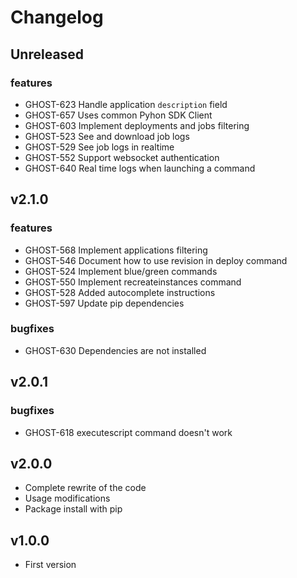 # Changelog

## Unreleased
### features
* GHOST-623 Handle application `description` field
* GHOST-657 Uses common Pyhon SDK Client
* GHOST-603 Implement deployments and jobs filtering
* GHOST-523 See and download job logs
* GHOST-529 See job logs in realtime
* GHOST-552 Support websocket authentication
* GHOST-640 Real time logs when launching a command

## v2.1.0
### features
* GHOST-568 Implement applications filtering
* GHOST-546 Document how to use revision in deploy command
* GHOST-524 Implement blue/green commands
* GHOST-550 Implement recreateinstances command
* GHOST-528 Added autocomplete instructions
* GHOST-597 Update pip dependencies
### bugfixes
* GHOST-630 Dependencies are not installed

## v2.0.1
### bugfixes
* GHOST-618 executescript command doesn't work

## v2.0.0
* Complete rewrite of the code
* Usage modifications
* Package install with pip

## v1.0.0
* First version
